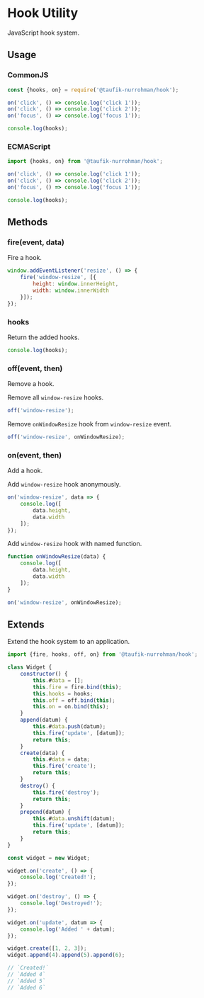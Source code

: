 Hook Utility
============

JavaScript hook system.

Usage
-----

### CommonJS

~~~ js
const {hooks, on} = require('@taufik-nurrohman/hook');

on('click', () => console.log('click 1'));
on('click', () => console.log('click 2'));
on('focus', () => console.log('focus 1'));

console.log(hooks);
~~~

### ECMAScript

~~~ js
import {hooks, on} from '@taufik-nurrohman/hook';

on('click', () => console.log('click 1'));
on('click', () => console.log('click 2'));
on('focus', () => console.log('focus 1'));

console.log(hooks);
~~~

Methods
-------

### fire(event, data)

Fire a hook.

~~~ js
window.addEventListener('resize', () => {
    fire('window-resize', [{
        height: window.innerHeight,
        width: window.innerWidth
    }]);
});
~~~

### hooks

Return the added hooks.

~~~ js
console.log(hooks);
~~~

### off(event, then)

Remove a hook.

Remove all `window-resize` hooks.

~~~ js
off('window-resize');
~~~

Remove `onWindowResize` hook from `window-resize` event.

~~~ js
off('window-resize', onWindowResize);
~~~

### on(event, then)

Add a hook.

Add `window-resize` hook anonymously.

~~~ js
on('window-resize', data => {
    console.log([
        data.height,
        data.width
    ]);
});
~~~

Add `window-resize` hook with named function.

~~~ js
function onWindowResize(data) {
    console.log([
        data.height,
        data.width
    ]);
}

on('window-resize', onWindowResize);
~~~

Extends
-------

Extend the hook system to an application.

~~~ js
import {fire, hooks, off, on} from '@taufik-nurrohman/hook';

class Widget {
    constructor() {
        this.#data = [];
        this.fire = fire.bind(this);
        this.hooks = hooks;
        this.off = off.bind(this);
        this.on = on.bind(this);
    }
    append(datum) {
        this.#data.push(datum);
        this.fire('update', [datum]);
        return this;
    }
    create(data) {
        this.#data = data;
        this.fire('create');
        return this;
    }
    destroy() {
        this.fire('destroy');
        return this;
    }
    prepend(datum) {
        this.#data.unshift(datum);
        this.fire('update', [datum]);
        return this;
    }
}

const widget = new Widget;

widget.on('create', () => {
    console.log('Created!');
});

widget.on('destroy', () => {
    console.log('Destroyed!');
});

widget.on('update', datum => {
    console.log('Added ' + datum);
});

widget.create([1, 2, 3]);
widget.append(4).append(5).append(6);

// `Created!`
// `Added 4`
// `Added 5`
// `Added 6`
~~~
